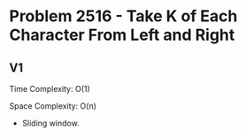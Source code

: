 # Problem 2516 - Take K of Each Character From Left and Right

## V1

Time Complexity: O(1)

Space Complexity: O(n)

- Sliding window.
